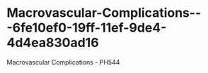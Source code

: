 # Macrovascular-Complications---6fe10ef0-19ff-11ef-9de4-4d4ea830ad16
Macrovascular Complications - PH544
